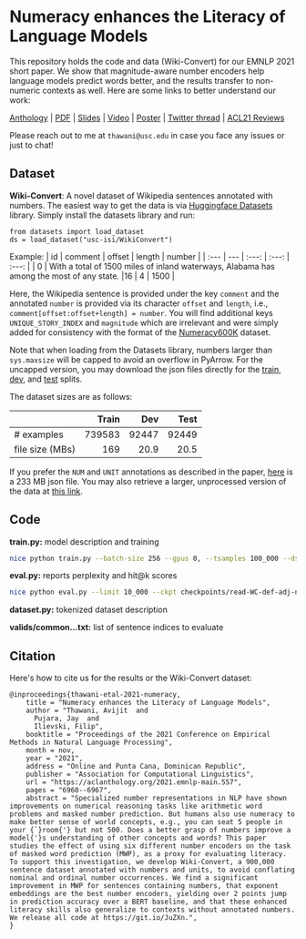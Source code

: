 # Numeracy enhances the Literacy of Language Models

This repository holds the code and data (Wiki-Convert) for our EMNLP 2021 short paper. We show that magnitude-aware number encoders help language models predict words better, and the results transfer to non-numeric contexts as well. Here are some links to better understand our work:

[Anthology](https://aclanthology.org/2021.emnlp-main.557/) | [PDF](https://aclanthology.org/2021.emnlp-main.557.pdf) | [Slides](https://drive.google.com/file/d/1-GIUOTRLavVzA_ynQ0HqTR_RMq2GezOI/view?usp=sharing) | [Video](https://drive.google.com/file/d/1QluCr79hAHkA_oCwD6JHUBQAQ81rMste/view?usp=sharing) | [Poster](https://drive.google.com/file/d/1DntS8pRlpsRnO3UpYZeo3wzAOJiHLfY1/view?usp=sharing) | [Twitter thread](https://twitter.com/thawani_avijit/status/1434168008046301185) | [ACL21 Reviews](https://drive.google.com/file/d/1IUv9Rk3VqxceP58NyrEENAcr30P0etis/view?usp=sharing) 

Please reach out to me at `thawani@usc.edu` in case you face any issues or just to chat!

## Dataset

**Wiki-Convert**: A novel dataset of Wikipedia sentences annotated with numbers. The easiest way to get the data is via [Huggingface Datasets](https://huggingface.co/docs/datasets/) library. Simply install the datasets library and run: 
```python3
from datasets import load_dataset
ds = load_dataset("usc-isi/WikiConvert")
```

Example:
| id | comment | offset | length | number |
| :--- | --- | :---: | :---: | :---: |
| 0 | With a total of 1500 miles of inland waterways, Alabama has among the most of any state. |16 | 4 |  1500 |

Here, the Wikipedia sentence is provided under the key `comment` and the annotated `number` is provided via its character `offset` and `length`, i.e., `comment[offset:offset+length] = number`. You will find additional keys `UNIQUE_STORY_INDEX` and `magnitude` which are irrelevant and were simply added for consistency with the format of the [Numeracy600K](https://github.com/aistairc/Numeracy-600K) dataset.

Note that when loading from the Datasets library, numbers larger than `sys.maxsize` will be capped to avoid an overflow in PyArrow. For the uncapped version, you may download the json files directly for the [train](https://huggingface.co/datasets/usc-isi/WikiConvert/resolve/main/train_wiki.json), [dev](https://huggingface.co/datasets/usc-isi/WikiConvert/resolve/main/train_wiki.json), and [test](https://huggingface.co/datasets/usc-isi/WikiConvert/resolve/main/train_wiki.json) splits.

The dataset sizes are as follows:

|  | Train | Dev | Test |
| --- | ---: | ---: | ---: |
| # examples | 739583 | 92447 | 92449 |
| file size (MBs) | 169 | 20.9 | 20.5 |

If you prefer the `NUM` and `UNIT` annotations as described in the paper, [here](https://drive.google.com/file/d/1Jqtv70cwk6yZsMosHjKTbIm0snHTovkD/view?usp=sharing) is a 233 MB json file. You may also retrieve a larger, unprocessed version of the data at [this link](https://drive.google.com/drive/folders/1FINtp5yC8J-ObLZ8p1Q0Oij9ttav1w91?usp=sharing).

## Code

**train.py:** model description and training
```bash
nice python train.py --batch-size 256 --gpus 0, --tsamples 100_000 --dsamples 10_000 --max_epochs 10 --enc exp --hidden 200 --accumulate_grad_batches 4 --seed 0 --dataset WC
```
**eval.py:** reports perplexity and hit@k scores
```bash
nice python eval.py --limit 10_000 --ckpt checkpoints/read-WC-def-adj-noun/epoch=9.ckpt --maxtoks 150 --batch-size 128 --device 0
```
**dataset.py:** tokenized dataset description

**valids/common...txt:** list of sentence indices to evaluate

## Citation

Here's how to cite us for the results or the Wiki-Convert dataset:
```
@inproceedings{thawani-etal-2021-numeracy,
    title = "Numeracy enhances the Literacy of Language Models",
    author = "Thawani, Avijit  and
      Pujara, Jay  and
      Ilievski, Filip",
    booktitle = "Proceedings of the 2021 Conference on Empirical Methods in Natural Language Processing",
    month = nov,
    year = "2021",
    address = "Online and Punta Cana, Dominican Republic",
    publisher = "Association for Computational Linguistics",
    url = "https://aclanthology.org/2021.emnlp-main.557",
    pages = "6960--6967",
    abstract = "Specialized number representations in NLP have shown improvements on numerical reasoning tasks like arithmetic word problems and masked number prediction. But humans also use numeracy to make better sense of world concepts, e.g., you can seat 5 people in your {`}room{'} but not 500. Does a better grasp of numbers improve a model{'}s understanding of other concepts and words? This paper studies the effect of using six different number encoders on the task of masked word prediction (MWP), as a proxy for evaluating literacy. To support this investigation, we develop Wiki-Convert, a 900,000 sentence dataset annotated with numbers and units, to avoid conflating nominal and ordinal number occurrences. We find a significant improvement in MWP for sentences containing numbers, that exponent embeddings are the best number encoders, yielding over 2 points jump in prediction accuracy over a BERT baseline, and that these enhanced literacy skills also generalize to contexts without annotated numbers. We release all code at https://git.io/JuZXn.",
}
```
